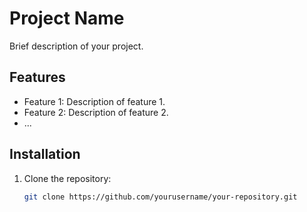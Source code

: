 # Project Name

Brief description of your project.

## Features

- Feature 1: Description of feature 1.
- Feature 2: Description of feature 2.
- ...

## Installation

1. Clone the repository:
   ```bash
   git clone https://github.com/yourusername/your-repository.git
